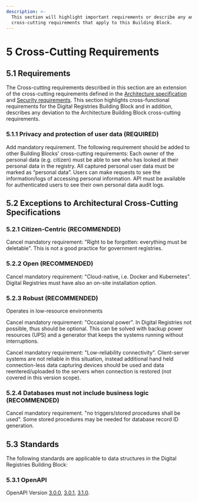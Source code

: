 ```yaml
---
description: >-
  This section will highlight important requirements or describe any additional
  cross-cutting requirements that apply to this Building Block.
---
```


# 5 Cross-Cutting Requirements

## 5.1 Requirements

The Cross-cutting requirements described in this section are an extension of the cross-cutting requirements defined in the [Architecture specification](https://govstack.gitbook.io/specification/v/1-0/architecture-and-nonfunctional-requirements) and [Security requirements](https://govstack.gitbook.io/specification/v/1-0/security-requirements). This section highlights cross-functional requirements for the Digital Registries Building Block and in addition, describes any deviation to the Architecture Building Block cross-cutting requirements.

### 5.1.1 Privacy and protection of user data (REQUIRED)

Add mandatory requirement. The following requirement should be added to other Building Blocks' cross-cutting requirements: Each owner of the personal data (e.g. citizen) must be able to see who has looked at their personal data in the registry. All captured personal user data must be marked as “personal data”. Users can make requests to see the information/logs of accessing personal information. API must be available for authenticated users to see their own personal data audit logs.

## 5.2 Exceptions to Architectural Cross-Cutting Specifications

### 5.2.1 Citizen-Centric (RECOMMENDED)

Cancel mandatory requirement: "Right to be forgotten: everything must be deletable". This is not a good practice for government registries.

### 5.2.2 Open (RECOMMENDED)

Cancel mandatory requirement: "Cloud-native, i.e. Docker and Kubernetes". Digital Registries must have also an on-site installation option.

### 5.2.3 Robust (RECOMMENDED)

Operates in low-resource environments

Cancel mandatory requirement: "Occasional power". In Digital Registries not possible, thus should be optional. This can be solved with backup power resources (UPS) and a generator that keeps the systems running without interruptions.

Cancel mandatory requirement: "Low-reliability connectivity". Client-server systems are not reliable in this situation, instead additional hand held connection-less data capturing devices should be used and data reentered/uploaded to the servers when connection is restored (not covered in this version scope).

### 5.2.4 Databases must not include business logic (RECOMMENDED)

Cancel mandatory requirement. "no triggers/stored procedures shall be used". Some stored procedures may be needed for database record ID generation.

## 5.3 Standards

The following standards are applicable to data structures in the Digital Registries Building Block:

### 5.3.1 OpenAPI

OpenAPI Version [3.0.0](https://spec.openapis.org/oas/v3.0.0), [3.0.1](https://spec.openapis.org/oas/v3.0.1), [3.1.0](https://spec.openapis.org/oas/v3.1.0).
